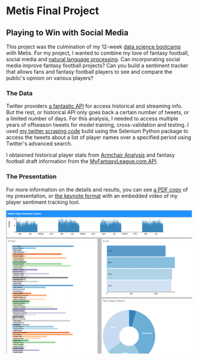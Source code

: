 # Metis Final Project
## Playing to Win with Social Media

This project was the culmination of my 12-week [data science bootcamp](http://www.thisismetis.com/data-science-bootcamps) with Metis. For my project, I wanted to combine my love of fantasy football, social media and [natural language processing](https://en.wikipedia.org/wiki/Natural_language_processing). Can incorporating social media improve fantasy football projects? Can you build a sentiment tracker that allows fans and fantasy football players to see and compare the public's opinion on various players?

### The Data

Twitter providers [a fantastic API](https://dev.twitter.com/overview/api) for access historical and streaming info. But the rest, or historical API only goes back a certain number of tweets, or a limited number of days. For this analysis, I needed to access multiple years of offseason tweets for model training, cross-validation and testing. I used [my twitter scraping code](https://github.com/colekev/metis-final-project/blob/master/code/twitter_scraping_NFL.py) build using the Selenium Python package to access the tweets about a list of player names over a specified period using Twitter's advanced search.

I obtaioned historical player stats from [Armchair Analysis](http://www.armchairanalysis.com/) and fantasy football draft information from the [MyFantasyLeague.com API](http://www03.myfantasyleague.com/2016/export).

### The Presentation

For more information on the details and results, you can see [a PDF copy](https://github.com/colekev/metis-final-project/blob/master/presentation/metis_final_project_kevin_cole.pdf) of my presentation, or [the keynote format](https://github.com/colekev/metis-final-project/blob/master/presentation/metis_final_project_kevin_cole.key) with an embedded video of my player sentiment tracking tool.

![sentiment tracker](https://github.com/colekev/metis-final-project/blob/master/images/twitter_sentiment_tracker.png)
